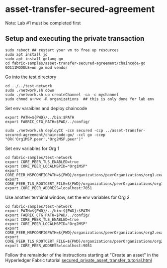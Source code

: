 # asset-transfer-secured-agreement
Note: Lab #1 must be completed first

## Setup and executing the private transaction

```
sudo reboot ## restart your vm to free up resources
sudo apt install jq
sudo apt install golang-go
cd fabric-samples/asset-transfer-secured-agreement/chaincode-go
GO111MODULE=on go mod vendor
```
Go into the test directory
```
cd ../../test-network
sudo ./network.sh down  
sudo ./network.sh up createChannel -ca -c mychannel
sudo chmod a+rwx -R organizations  ## this is only done for lab env
```
Set env varaibles and deploy chaincode
```
export PATH=${PWD}/../bin:$PATH
export FABRIC_CFG_PATH=$PWD/../config/
```
```
sudo ./network.sh deployCC -ccn secured -ccp ../asset-transfer-secured-agreement/chaincode-go/ -ccl go -ccep "OR('Org1MSP.peer','Org2MSP.peer')"
```

Set env variables for Org 1
```
cd fabric-samples/test-network
export CORE_PEER_TLS_ENABLED=true
export CORE_PEER_LOCALMSPID="Org1MSP"
export CORE_PEER_MSPCONFIGPATH=${PWD}/organizations/peerOrganizations/org1.example.com/users/Admin@org1.example.com/msp
export CORE_PEER_TLS_ROOTCERT_FILE=${PWD}/organizations/peerOrganizations/org1.example.com/peers/peer0.org1.example.com/tls/ca.crt
export CORE_PEER_ADDRESS=localhost:7051
```

Use another terminal window, set the env variables for Org 2
```
cd fabric-samples/test-network
export PATH=${PWD}/../bin:${PWD}:$PATH
export FABRIC_CFG_PATH=$PWD/../config/
export CORE_PEER_TLS_ENABLED=true
export CORE_PEER_LOCALMSPID="Org2MSP"
export CORE_PEER_MSPCONFIGPATH=${PWD}/organizations/peerOrganizations/org2.example.com/users/Admin@org2.example.com/msp
export CORE_PEER_TLS_ROOTCERT_FILE=${PWD}/organizations/peerOrganizations/org2.example.com/peers/peer0.org2.example.com/tls/ca.crt
export CORE_PEER_ADDRESS=localhost:9051
```

Follow the remainder of the instructions starting at "Create an asset" in the Hyperledger Fabric tutorial [secured_private_asset_transfer_tutorial.html](https://hyperledger-fabric.readthedocs.io/en/latest/secured_asset_transfer/secured_private_asset_transfer_tutorial.html#create-an-asset)

